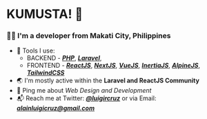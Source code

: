 # KUMUSTA! :wave:

### :man_technologist: I'm a developer from Makati City, Philippines

* :toolbox: Tools I use: 
  * BACKEND - [_**PHP**_](https://www.php.net/), [_**Laravel**_](https://laravel.com/),
  * FRONTEND - [**_ReactJS_**](https://reactjs.org/), [**_NextJS_**](https://nextjs.org/), [**_VueJS_**](https://vuejs.org/), [**_InertiaJS_**](https://inertiajs.com/), [**_AlpineJS_**](https://github.com/alpinejs/alpine/), [**_TailwindCSS_**](https://tailwindcss.com/)
* :earth_asia: I'm mostly active within the **Laravel and ReactJS Community**
* :speech_balloon: Ping me about _Web Design and Development_
* :mailbox_with_mail: Reach me at Twitter: [**_@luigircruz_**](https://twitter.com/luigircruz) or via Email: [**_alainluigicruz@gmail.com_**](mailto:alainluigicruz@gmail.com)
